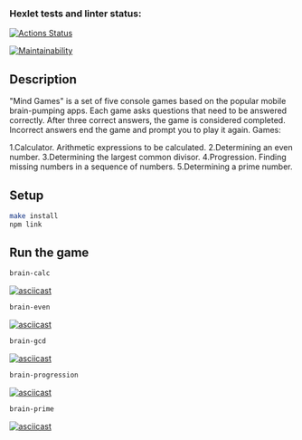 ### Hexlet tests and linter status:
[![Actions Status](https://github.com/OstrovskyEvgeny/frontend-project-44/workflows/hexlet-check/badge.svg)](https://github.com/OstrovskyEvgeny/frontend-project-44/actions)

[![Maintainability](https://api.codeclimate.com/v1/badges/d3bc8f3eec6292482b69/maintainability)](https://codeclimate.com/github/OstrovskyEvgeny/frontend-project-44/maintainability)

## Description

"Mind Games" is a set of five console games based on the popular mobile brain-pumping apps. Each game asks questions that need to be answered correctly. After three correct answers, the game is considered completed. Incorrect answers end the game and prompt you to play it again. Games:

1.Calculator. Arithmetic expressions to be calculated.
2.Determining an even number.
3.Determining the largest common divisor.
4.Progression. Finding missing numbers in a sequence of numbers.
5.Determining a prime number.

## Setup

```bash
make install
npm link
```

## Run the game

```bash
brain-calc
```
[![asciicast](https://asciinema.org/a/9jeeck7L3YDbt6rN0Sz1uqwRu.svg)](https://asciinema.org/a/9jeeck7L3YDbt6rN0Sz1uqwRu)

```bash
brain-even
```
[![asciicast](https://asciinema.org/a/HuF5pY1sBnqmtDb1V9Dl5yyrB.svg)](https://asciinema.org/a/HuF5pY1sBnqmtDb1V9Dl5yyrB)

```bash
brain-gcd
```
[![asciicast](https://asciinema.org/a/DbcQwRjYpQRzjeitdZWmkCsMH.svg)](https://asciinema.org/a/DbcQwRjYpQRzjeitdZWmkCsMH)

```bash
brain-progression
```
[![asciicast](https://asciinema.org/a/MZkOupLhT55ZAmGK97IRRo3j5.svg)](https://asciinema.org/a/MZkOupLhT55ZAmGK97IRRo3j5)

```bash
brain-prime
```
[![asciicast](https://asciinema.org/a/EAx8rN1TW4LvCyzTRQd3qJY7j.svg)](https://asciinema.org/a/EAx8rN1TW4LvCyzTRQd3qJY7j)